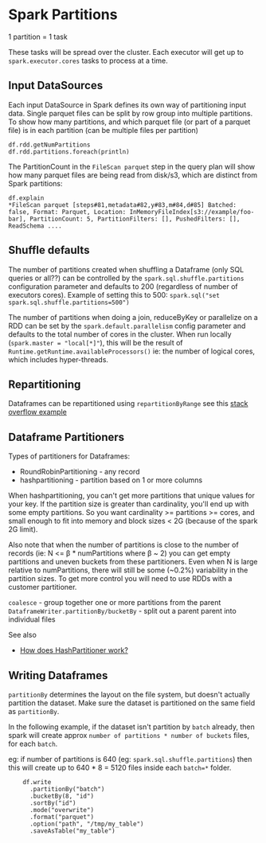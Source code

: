 
# Spark Partitions

1 partition = 1 task

These tasks will be spread over the cluster. Each executor will get up to `spark.executor.cores` tasks to process at a time.

## Input DataSources

Each input DataSource in Spark defines its own way of partitioning input data. Single parquet files can be split by row group into multiple partitions. To show how many partitions, and which parquet file (or part of a parquet file) is in each partition (can be multiple files per partition)
```
df.rdd.getNumPartitions
df.rdd.partitions.foreach(println)
```

The PartitionCount in the `FileScan parquet` step in the query plan will show how many parquet files are being read from disk/s3, which are distinct from Spark partitions:
```
df.explain
*FileScan parquet [steps#81,metadata#82,y#83,m#84,d#85] Batched: false, Format: Parquet, Location: InMemoryFileIndex[s3://example/foo-bar], PartitionCount: 5, PartitionFilters: [], PushedFilters: [], ReadSchema ....
```

## Shuffle defaults

The number of partitions created when shuffling a Dataframe (only SQL queries or all??) can be controlled by the `spark.sql.shuffle.partitions` configuration parameter and defaults to 200 (regardless of number of executors cores). Example of setting this to 500: `spark.sql("set spark.sql.shuffle.partitions=500")`

The number of partitions when doing a join, reduceByKey or parallelize on a RDD can be set by the `spark.default.parallelism` config parameter and defaults to the total number of cores in the cluster. When run locally (`spark.master = "local[*]"`), this will be the result of `Runtime.getRuntime.availableProcessors()` ie: the number of logical cores, which includes hyper-threads. 

## Repartitioning

Dataframes can be repartitioned using `repartitionByRange` see this [stack overflow example](
http://stackoverflow.com/questions/30995699/how-to-define-partitioning-of-a-spark-dataframe)

## Dataframe Partitioners 

Types of partitioners for Dataframes:
* RoundRobinPartitioning - any record
* hashpartitioning - partition based on 1 or more columns

When hashpartitioning, you can't get more partitions that unique values for your key. If the partition size is greater than cardinality, you'll end up with some empty partitions. So you want cardinality >= partitions >= cores, and small enough to fit into memory and block sizes < 2G (because of the spark 2G limit).

Also note that when the number of partitions is close to the number of records (ie: N <= β * numPartitions where β ~ 2) you can get empty partitions and uneven buckets from these partitioners. Even when N is large relative to numPartitions, there will still be some (~0.2%) variability in the partition sizes. To get more control you will need to use RDDs with a customer partitioner.

`coalesce` - group together one or more partitions from the parent
`DataframeWriter.partitionBy/bucketBy` - split out a parent parent into individual files

See also
* [How does HashPartitioner work?](https://stackoverflow.com/questions/31424396/how-does-hashpartitioner-work)

## Writing Dataframes

`partitionBy` determines the layout on the file system, but doesn't actually partition the dataset. Make sure the dataset is partitioned on the same field as `partitionBy`.

In the following example, if the dataset isn't partition by `batch` already, then spark will create approx `number of partitions * number of buckets` files, for each `batch`.

eg: if number of partitions is 640 (eg: `spark.sql.shuffle.partitions`) then this will create up to 640 * 8 = 5120 files inside each `batch=*` folder.

```
    df.write
      .partitionBy("batch")
      .bucketBy(8, "id")
      .sortBy("id")
      .mode("overwrite")
      .format("parquet")
      .option("path", "/tmp/my_table")
      .saveAsTable("my_table")
```

